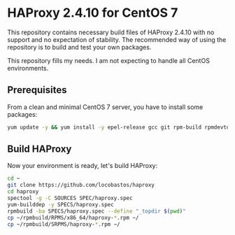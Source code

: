 # HAProxy 2.4.10 for CentOS 7

This repository contains necessary build files of HAProxy 2.4.10 with no support and no expectation of stability. The recommended way of using the repository is to build and test your own packages.

This repository fills my needs. I am not expecting to handle all CentOS environments.

## Prerequisites

From a clean and minimal CentOS 7 server, you have to install some packages:

```bash
yum update -y && yum install -y epel-release gcc git rpm-build rpmdevtools
```

## Build HAProxy

Now your environment is ready, let's build HAProxy:

```bash
cd ~
git clone https://github.com/locobastos/haproxy
cd haproxy
spectool -g -C SOURCES SPEC/haproxy.spec
yum-builddep -y SPECS/haproxy.spec
rpmbuild -ba SPECS/haproxy.spec --define "_topdir $(pwd)"
cp ~/rpmbuild/RPMS/x86_64/haproxy-*.rpm ~/
cp ~/rpmbuild/SRPMS/haproxy-*.rpm ~/
```
